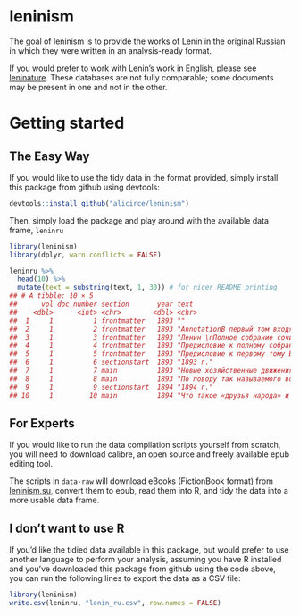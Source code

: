 
<!-- README.md is generated from README.Rmd. Please edit that file -->

# leninism

<!-- badges: start -->
<!-- badges: end -->

The goal of leninism is to provide the works of Lenin in the original
Russian in which they were written in an analysis-ready format.

If you would prefer to work with Lenin’s work in English, please see
[leninature](https://github.com/alicirce/leninature). These databases
are not fully comparable; some documents may be present in one and not
in the other.

# Getting started

## The Easy Way

If you would like to use the tidy data in the format provided, simply
install this package from github using devtools:

``` r
devtools::install_github("alicirce/leninism")
```

Then, simply load the package and play around with the available data
frame, `leninru`

``` r
library(leninism)
library(dplyr, warn.conflicts = FALSE)

leninru %>%
  head(10) %>%
  mutate(text = substring(text, 1, 30)) # for nicer README printing
## # A tibble: 10 × 5
##      vol doc_number section       year text                             
##    <dbl>      <int> <chr>        <dbl> <chr>                            
##  1     1          1 frontmatter   1893 ""                               
##  2     1          2 frontmatter   1893 "AnnotationВ первый том входят " 
##  3     1          3 frontmatter   1893 "Ленин \nПолное собрание сочинен"
##  4     1          4 frontmatter   1893 "Предисловие к полному собранию" 
##  5     1          5 frontmatter   1893 "Предисловие к первому тому В п" 
##  6     1          6 sectionstart  1893 "1893 г."                        
##  7     1          7 main          1893 "Новые хозяйственные движения в" 
##  8     1          8 main          1893 "По поводу так называемого вопр" 
##  9     1          9 sectionstart  1894 "1894 г."                        
## 10     1         10 main          1894 "Что такое «друзья народа» и ка"
```

## For Experts

If you would like to run the data compilation scripts yourself from
scratch, you will need to download calibre, an open source and freely
available epub editing tool.

The scripts in `data-raw` will download eBooks (FictionBook format) from
[leninism.su](leninism.su), convert them to epub, read them into R, and
tidy the data into a more usable data frame.

## I don’t want to use R

If you’d like the tidied data available in this package, but would
prefer to use another language to perform your analysis, assuming you
have R installed and you’ve downloaded this package from github using
the code above, you can run the following lines to export the data as a
CSV file:

``` r
library(leninism)
write.csv(leninru, "lenin_ru.csv", row.names = FALSE)
```
